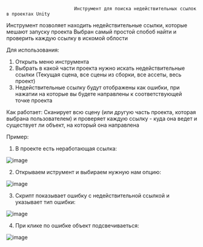                              Инструмент для поиска недействительных ссылок в проектах Unity
Инструмент позволяет находить недействительные ссылки, которые мешают запуску проекта
Выбран самый простой спобоб найти и проверить каждую ссылку в искомой облости

Для использования:
1)	Открыть меню инструмента
2)	Выбрать в какой части проекта нужно искать недействительные ссылки (Текущая сцена, все сцены из сборки, все ассеты, весь проект)
3)	Недействительные ссылку будут отображены как ошибки, при нажатии на которые вы будете направлены к соответствующей точке проекта

Как работает:
Сканирует всю сцену (или другую часть проекта, которая выбрана пользователем) и проверяет каждую ссылку - куда она ведет и существует ли объект, на который она направлена

Пример:
1. В проекте есть неработающая ссылка:

![image](https://github.com/KenWood2b/Missing/assets/146090806/984a6814-cf5f-43fe-84ae-41b342538b12)

2. Открываем иструмент и выбираем нужную нам опцию:

![image](https://github.com/KenWood2b/Missing/assets/146090806/b39b5d5b-ea90-4112-81b0-a7f9fbe1a302)

3. Скрипт показывает ошибку с недействительной ссылкой и указывает тип ошибки:

![image](https://github.com/KenWood2b/Missing/assets/146090806/55bc3756-3613-4f97-9fde-85c7e0b52789)

4. При клике по ошибке объект подсвечиваеться:

![image](https://github.com/KenWood2b/Missing/assets/146090806/af400dda-b14d-48e4-9166-46ce478a6bb1)



